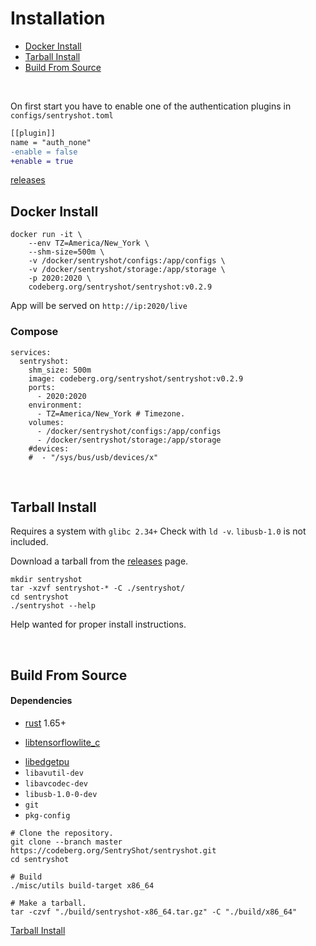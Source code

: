 # Installation

- [Docker Install](#docker-install)
- [Tarball Install](#tarball-install)
- [Build From Source](#build-from-source)

<br>

On first start you have to enable one of the authentication plugins in `configs/sentryshot.toml`

``` diff
[[plugin]]
name = "auth_none"
-enable = false
+enable = true
```

[releases](https://codeberg.org/SentryShot/sentryshot/releases)

## Docker Install


```
docker run -it \
	--env TZ=America/New_York \
	--shm-size=500m \
	-v /docker/sentryshot/configs:/app/configs \
	-v /docker/sentryshot/storage:/app/storage \
	-p 2020:2020 \
	codeberg.org/sentryshot/sentryshot:v0.2.9
```

App will be served on `http://ip:2020/live`

### Compose

```
services:
  sentryshot:
    shm_size: 500m
    image: codeberg.org/sentryshot/sentryshot:v0.2.9
    ports:
      - 2020:2020
    environment:
      - TZ=America/New_York # Timezone.
    volumes:
      - /docker/sentryshot/configs:/app/configs
      - /docker/sentryshot/storage:/app/storage
    #devices:
    #  - "/sys/bus/usb/devices/x"
```

<br>


## Tarball Install

Requires a system with `glibc 2.34+` Check with `ld -v`. `libusb-1.0` is not included.

Download a tarball from the [releases](https://codeberg.org/SentryShot/sentryshot/releases) page.

```
mkdir sentryshot
tar -xzvf sentryshot-* -C ./sentryshot/
cd sentryshot
./sentryshot --help
```

Help wanted for proper install instructions.

<br>

## Build From Source

#### Dependencies

- [rust](https://www.rust-lang.org/tools/install) 1.65+
* [libtensorflowlite_c](https://www.tensorflow.org/lite/guide/build_cmake#build_tensorflow_lite_c_library)
- [libedgetpu](https://github.com/google-coral/libedgetpu)
- `libavutil-dev`
- `libavcodec-dev`
- `libusb-1.0-0-dev`
- `git`
- `pkg-config`



```
# Clone the repository.
git clone --branch master https://codeberg.org/SentryShot/sentryshot.git
cd sentryshot

# Build 
./misc/utils build-target x86_64

# Make a tarball.
tar -czvf "./build/sentryshot-x86_64.tar.gz" -C "./build/x86_64"
```
[Tarball Install](#tarball-install)